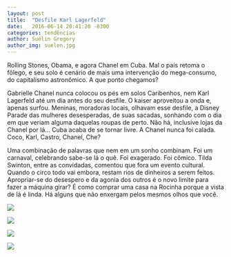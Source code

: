 ```yaml
---
layout: post
title:  "Desfile Karl Lagerfeld"
date:   2016-06-14 20:41:20 -0300
categories: tendências
author: Suélin Gregory
author_img: suelen.jpg
---
```


Rolling Stones, Obama, e agora Chanel em Cuba. Mal o país retoma o fôlego, e seu solo é cenário de mais uma intervenção do mega-consumo, do capitalismo astronômico. A que ponto chegamos?

Gabrielle Chanel nunca colocou os pés em solos Caribenhos, nem Karl Lagerfeld até um dia antes do seu desfile. O kaiser aproveitou a onda e, apenas surfou. Meninas, moradoras locais, olhavam esse desfile, a Disney Parade das mulheres desesperadas, de suas sacadas, sonhando com o dia em que veriam alguma daquelas roupas de perto. Não há, inclusive lojas da Chanel por lá... Cuba acaba de se tornar livre. A Chanel nunca foi calada. Coco, Karl, Castro, Chanel, Che? 

Uma combinação de palavras que nem em um sonho combinam. Foi um carnaval, celebrando sabe-se lá o quê. Foi exagerado. Foi cômico. Tilda Swinton, entre as convidadas, comentou que fora um evento cultural. Quando o circo todo vai embora, restam rios de dinheiros a serem feitos. Apropriar-se do desespero e da agonia dos outros é o novo limite para fazer a máquina girar? É como comprar uma casa na Rocinha porque a vista de lá é linda. Há alguns que não enxergam pelos mesmos olhos que você.

![](http://www.alessandrostein.com/blog-fashion-hug/images/posts/ScreenHunter_602%20Jun.%2014%2012.48.jpg)

![](http://www.alessandrostein.com/blog-fashion-hug/images/posts/ScreenHunter_603%20Jun.%2014%2012.48.jpg)

![](http://www.alessandrostein.com/blog-fashion-hug/images/posts/ScreenHunter_604%20Jun.%2014%2012.48.jpg)

![](http://www.alessandrostein.com/blog-fashion-hug/images/posts/ScreenHunter_605%20Jun.%2014%2012.48.jpg)
